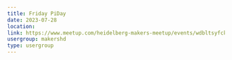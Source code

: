 ```yaml
---
title: Friday PiDay
date: 2023-07-28
location: 
link: https://www.meetup.com/heidelberg-makers-meetup/events/wdbltsyfckblc/
usergroup: makershd
type: usergroup
---
```

